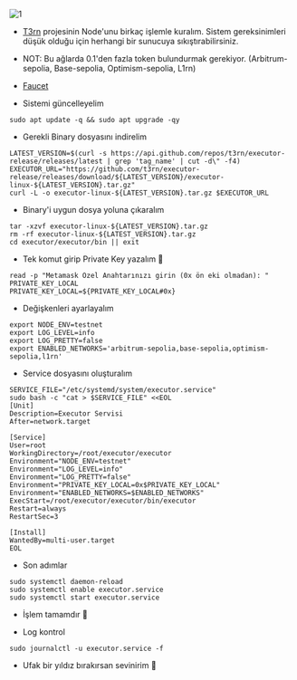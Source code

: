 
![1](https://github.com/user-attachments/assets/26bffc22-fd35-4388-975a-72de3009ec75)



* [T3rn](https://www.t3rn.io/) projesinin Node'unu birkaç işlemle kuralım. Sistem gereksinimleri düşük olduğu için herhangi bir sunucuya sıkıştırabilirsiniz. 


* NOT: Bu ağlarda 0.1'den fazla token bulundurmak gerekiyor. (Arbitrum-sepolia, Base-sepolia, Optimism-sepolia, L1rn) 


* [Faucet](https://faucet.brn.t3rn.io/)



* Sistemi güncelleyelim

```console
sudo apt update -q && sudo apt upgrade -qy
```


* Gerekli Binary dosyasını indirelim

```console
LATEST_VERSION=$(curl -s https://api.github.com/repos/t3rn/executor-release/releases/latest | grep 'tag_name' | cut -d\" -f4)
EXECUTOR_URL="https://github.com/t3rn/executor-release/releases/download/${LATEST_VERSION}/executor-linux-${LATEST_VERSION}.tar.gz"
curl -L -o executor-linux-${LATEST_VERSION}.tar.gz $EXECUTOR_URL
```


* Binary'i uygun dosya yoluna çıkaralım

```console
tar -xzvf executor-linux-${LATEST_VERSION}.tar.gz
rm -rf executor-linux-${LATEST_VERSION}.tar.gz
cd executor/executor/bin || exit
```



* Tek komut girip Private Key yazalım 🧨


```console
read -p "Metamask Özel Anahtarınızı girin (0x ön eki olmadan): " PRIVATE_KEY_LOCAL
PRIVATE_KEY_LOCAL=${PRIVATE_KEY_LOCAL#0x}
```

* Değişkenleri ayarlayalım

```console
export NODE_ENV=testnet
export LOG_LEVEL=info
export LOG_PRETTY=false
export ENABLED_NETWORKS='arbitrum-sepolia,base-sepolia,optimism-sepolia,l1rn'
```


* Service dosyasını oluşturalım

```console
SERVICE_FILE="/etc/systemd/system/executor.service"
sudo bash -c "cat > $SERVICE_FILE" <<EOL
[Unit]
Description=Executor Servisi
After=network.target

[Service]
User=root
WorkingDirectory=/root/executor/executor
Environment="NODE_ENV=testnet"
Environment="LOG_LEVEL=info"
Environment="LOG_PRETTY=false"
Environment="PRIVATE_KEY_LOCAL=0x$PRIVATE_KEY_LOCAL"
Environment="ENABLED_NETWORKS=$ENABLED_NETWORKS"
ExecStart=/root/executor/executor/bin/executor
Restart=always
RestartSec=3

[Install]
WantedBy=multi-user.target
EOL
```


* Son adımlar



```console
sudo systemctl daemon-reload
sudo systemctl enable executor.service
sudo systemctl start executor.service
```

* İşlem tamamdır 🐅


* Log kontrol

```console
sudo journalctl -u executor.service -f
```

* Ufak bir yıldız bırakırsan sevinirim 🐅

